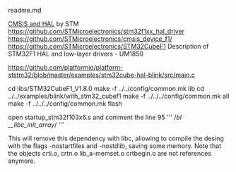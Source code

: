 readme.md

[CMSIS and HAL](https://www.st.com/en/embedded-software/stm32cubef1.html) by STM
https://github.com/STMicroelectronics/stm32f1xx_hal_driver
https://github.com/STMicroelectronics/cmsis_device_f1/
https://github.com/STMicroelectronics/STM32CubeF1
Description of STM32F1 HAL and low-layer drivers - UM1850

https://github.com/platformio/platform-ststm32/blob/master/examples/stm32cube-hal-blink/src/main.c


cd libs/STM32CubeF1_V1.8.0
make -f ../../config/common.mk lib
cd ../../examples/blink/with_stm32_cubef1
make -f ../../../config/common.mk all
make -f ../../../config/common.mk flash

open startup_stm32f103x6.s and comment the line 95
'''
/*bl __libc_init_array*/
'''

This will remove this dependency with libc, allowing to compile the desing with the flags -nostartfiles and -nostdlib,
saving some memory. Note that the objects crti.o, crtn.o lib_a-memset.o crtbegin.o are not references anymore.


